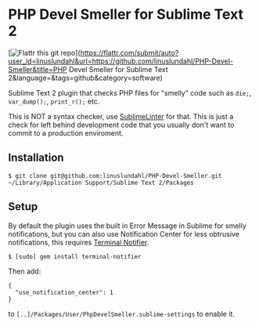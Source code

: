 # PHP Devel Smeller for Sublime Text 2

[![Flattr this git repo](http://api.flattr.com/button/flattr-badge-large.png)](https://flattr.com/submit/auto?user_id=linuslundahl&url=https://github.com/linuslundahl/PHP-Devel-Smeller&title=PHP Devel Smeller for Sublime Text 2&language=&tags=github&category=software)

Sublime Text 2 plugin that checks PHP files for "smelly" code such as `die;`, `var_dump();`, `print_r();` etc.

This is NOT a syntax checker, use [SublimeLinter](https://github.com/SublimeLinter/SublimeLinter) for that.
This is just a check for left behind development code that you usually don't want to commit to a production enviroment.

Installation
------------
	$ git clone git@github.com:linuslundahl/PHP-Devel-Smeller.git ~/Library/Application Support/Sublime Text 2/Packages

Setup
-----

By default the plugin uses the built in Error Message in Sublime for smelly notifications, but you can also use Notification Center for less obtrusive notifications, this requires [Terminal Notifier](https://github.com/alloy/terminal-notifier).

	$ [sudo] gem install terminal-notifier

Then add:

	{
	  "use_notification_center": 1
	}

to `[..]/Packages/User/PhpDevelSmeller.sublime-settings` to enable it.
